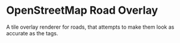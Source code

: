 # OpenStreetMap Road Overlay

A tile overlay renderer for roads, that attempts to make them look as accurate as the tags.
